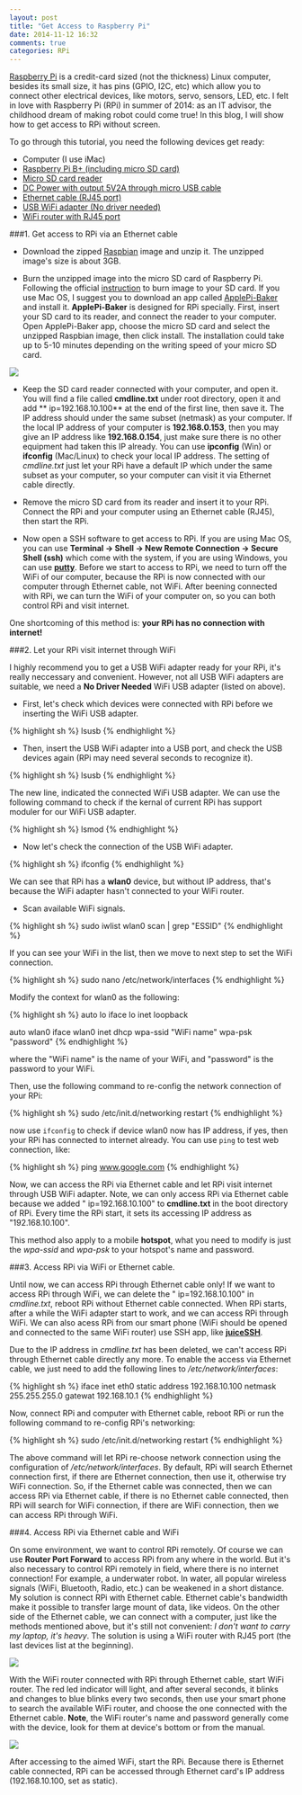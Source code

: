 ```yaml
---
layout: post
title: "Get Access to Raspberry Pi"
date: 2014-11-12 16:32
comments: true
categories: RPi
---
```

[Raspberry Pi](http://www.raspberrypi.org/) is a credit-card sized (not the thickness) Linux computer, besides its small size, it has pins (GPIO, I2C, etc) which allow you to connect other electrical devices, like motors, servo, sensors, LED, etc. I felt in love with Raspberry Pi (RPi) in summer of 2014: as an IT advisor, the childhood dream of making robot could come true! In this blog, I will show how to get access to RPi without screen. 

To go through this tutorial, you need the following devices get ready:

- Computer (I use iMac) 
- [Raspberry Pi B+ (including micro SD card)](http://www.ebay.com/itm/New-Raspberry-Pi-512MB-Model-B-B-Plus-Project-Board-Linux-System-Version-3-/231332852675?pt=LH_DefaultDomain_0&hash=item35dc8333c3)
- [Micro SD card reader](http://www.ebay.com/itm/USB-Memory-Card-Reader-Mini-Micro-SD-SDHC-MMC-MS-M2-TF-XD-CF-Mobile-Phone-Multi-/121540020677?pt=UK_Photography_MemoryCardReaders_RL&hash=item1c4c5989c5)
- [DC Power with output 5V2A through micro USB cable](http://www.ebay.com/itm/ORIGINAL-XIAOMI-5V-2A-10400mAh-Power-Bank-for-Smartphone-Tablet-Silver-/351195995514?pt=LH_DefaultDomain_0&hash=item51c4e99d7a)
- [Ethernet cable (RJ45 port)](http://www.ebay.com/itm/15-FT-foot-5M-RJ45-CAT5-5e-CAT5e-Ethernet-Network-Lan-Cable-Cord-blue-/351297695424?pt=LH_DefaultDomain_0&hash=item51caf96ec0) 
- [USB WiFi adapter (No driver needed)](http://www.ebay.com/itm/Latest-802-11n-USB-Wifi-Dongle-Adapter-for-Raspberry-Pi-Model-B-B-No-Driver-/391007534850?pt=UK_Computing_USB_Wi_Fi_Adapters_Dongles&hash=item5b09dd7f02) 
- [WiFi router with RJ45 port](http://item.taobao.com/item.htm?spm=a230r.1.14.41.0CKLBq&id=36874522573&ns=1&abbucket=13#detail)



###1. Get access to RPi via an Ethernet cable

- Download the zipped [Raspbian](http://downloads.raspberrypi.org/raspbian_latest) image and unzip it. The unzipped image's size is about 3GB.


- Burn the unzipped image into the micro SD card of Raspberry Pi. Following the official [instruction](http://www.raspberrypi.org/documentation/installation/installing-images/README.md) to burn image to your SD card. If you use Mac OS, I suggest you to download an app called [ApplePi-Baker](http://www.tweaking4all.com/hardware/raspberry-pi/macosx-apple-pi-baker/) and install it.  **ApplePi-Baker** is designed for RPi specially. First, insert your SD card to its reader, and connect the reader to your computer. Open ApplePi-Baker app, choose the micro SD card and select the unzipped Raspbian image, then click install. The installation could take up to 5-10 minutes depending on the writing speed of your micro SD card.

![]( /images/ApplePi_baker.jpg )


- Keep the SD card reader connected with your computer, and open it. You will find a file called **cmdline.txt** under root directory, open it and add ** ip=192.168.10.100** at the end of the first line, then save it. The IP address should under the same subset (netmask) as your computer. If the local IP address of your computer is **192.168.0.153**, then you may give an IP address like **192.168.0.154**, just make sure there is no other equipment had taken this IP already. You can use **ipconfig** (Win) or **ifconfig** (Mac/Linux) to check your local IP address. The setting of *cmdline.txt* just let your RPi have a default IP which under the same subset as your computer, so your computer can visit it via Ethernet cable directly. 

- Remove the micro SD card from its reader and insert it to your RPi. Connect the RPi and your computer using an Ethernet cable (RJ45), then start the RPi.  


- Now open a SSH software to get access to RPi. If you are using Mac OS, you can use **Terminal -> Shell -> New Remote Connection -> Secure Shell (ssh)** which come with the system, if you are using Windows, you can use  **[putty](http://www.chiark.greenend.org.uk/~sgtatham/putty/download.html)**.  Before we start to access to RPi, we need to turn off the WiFi of our computer, because the RPi is now connected with our computer through Ethernet cable, not WiFi. After beening connected with RPi, we can turn the WiFi of your computer on, so you can both control RPi and visit internet.  


One shortcoming of this method is: **your RPi has no connection with internet!**
 
 
###2. Let your RPi visit internet through WiFi

I highly recommend you to get a USB WiFi adapter ready for your RPi, it's really neccessary and convenient. However, not all USB WiFi adapters are suitable, we need a **No Driver Needed** WiFi USB adapter (listed on above). 

- First, let's check which devices were connected with RPi before we inserting the WiFi USB adapter.

{% highlight sh %}
lsusb
{% endhighlight %}

- Then, insert the  USB WiFi adapter into a USB port, and check the USB devices again (RPi may need several seconds to recognize it).

{% highlight sh %}
lsusb
{% endhighlight %}

The new line, indicated the connected WiFi USB adapter. We can use the following command to check if the kernal of current RPi has support moduler for our WiFi USB adapter.

{% highlight sh %}
lsmod
{% endhighlight %}

- Now let's check the connection of the USB WiFi adapter.

{% highlight sh %}
ifconfig
{% endhighlight %}

We can see that RPi has a **wlan0** device, but without IP address, that's because the WiFi adapter hasn't connected to your WiFi router. 

- Scan available WiFi signals.

{% highlight sh %}
sudo iwlist wlan0 scan | grep "ESSID"
{% endhighlight %}

If you can see your WiFi in the list, then we move to next step to set the WiFi connection.

{% highlight sh %}
sudo nano /etc/network/interfaces
{% endhighlight %}

Modify the context for wlan0 as the following: 
  
{% highlight sh %}
auto lo
iface lo inet loopback

auto wlan0
iface wlan0 inet dhcp
wpa-ssid "WiFi name"
wpa-psk "password"
{% endhighlight %}


where the "WiFi name" is the name of your WiFi, and "password" is the password to your WiFi.

Then, use the following command to re-config the network connection of your RPi: 
  
{% highlight sh %}
sudo /etc/init.d/networking restart
{% endhighlight %}

now use <code>ifconfig</code> to check if device wlan0 now has IP address, if yes, then your RPi has connected to internet already.  You can use <code>ping</code> to test web connection, like: 

{% highlight sh %}
ping www.google.com
{% endhighlight %}

Now, we can access the RPi via Ethernet cable and let RPi visit internet through USB WiFi adapter. Note, we can only access RPi via Ethernet cable because we added " ip=192.168.10.100" to **cmdline.txt** in the boot directory of RPi. Every time the RPi start, it  sets its accessing IP address as "192.168.10.100".

This method also apply to a mobile **hotspot**, what you need to modify is just the *wpa-ssid* and *wpa-psk* to your hotspot's name and password. 


###3. Access RPi via WiFi or Ethernet cable.

Until now, we can access RPi through Ethernet cable only! If we want to access RPi through WiFi, we can delete the " ip=192.168.10.100" in *cmdline.txt*, reboot RPi without Ethernet cable connected. When RPi starts, after a while the WiFi adapter start to work, and we can access RPi through WiFi. We can also acess RPi from our smart phone (WiFi should be opened and connected to the same WiFi router) use SSH app, like **[juiceSSH](https://juicessh.com/)**.

Due to the IP address in *cmdline.txt* has been deleted, we can't access RPi through Ethernet cable directly any more. To enable the access via Ethernet cable, we just need to add the following lines to */etc/network/interfaces*: 

{% highlight sh %}
iface inet eth0 static
  address 192.168.10.100
  netmask 255.255.255.0
  gatewat 192.168.10.1
{% endhighlight %}

Now, connect RPi and computer with Ethernet cable, reboot RPi or run the following command to re-config RPi's networking:

{% highlight sh %}
sudo /etc/init.d/networking restart
{% endhighlight %}

The above command will let RPi re-choose network connection using the configuration of */etc/network/interfaces*. By default, RPi will search Ethernet connection first, if there are Ethernet connection, then use it, otherwise try WiFi connection. So, if the Ethernet cable was connected, then we can access RPi via Ethernet cable, if there is no Ethernet cable connected, then RPi will search for WiFi connection, if there are WiFi connection, then we can access RPi through WiFi.

###4. Access RPi via Ethernet cable and WiFi

On some environment, we want to control RPi remotely. Of course we can use **Router Port Forward** to access RPi from any where in the world. But it's also necessary to control RPi remotely in field, where there is no internet connection! For example, a underwater robot. In water, all popular wireless signals (WiFi, Bluetooth, Radio, etc.) can be weakened in a short distance. My solution is connect RPi with Ethernet cable. Ethernet cable's bandwidth make it possible to transfer large mount of data, like videos. On the other side of the Ethernet cable, we can connect with a computer, just like the methods mentioned above, but it's still not convenient: *I don't want to carry my laptop, it's heavy*. The solution is using a WiFi router with RJ45 port (the last devices list at the beginning). 

![]( /images/ZTE_AR350.jpg )


With the WiFi router connected with RPi through Ethernet cable, start WiFi router. The red led indicator will light, and after several seconds, it blinks and changes to blue blinks every two seconds, then use your smart phone to search the available WiFi router, and choose the one connected with the Ethernet cable. **Note**, the WiFi router's name and password generally come with the device, look for them at device's bottom or from the manual. 

![]( /images/RPi_Ethernet_WiFi.jpg )


After accessing to the aimed WiFi, start the RPi. Because there is Ethernet cable connected, RPi can be accessed through Ethernet card's IP address (192.168.10.100, set as static). 












 
 
